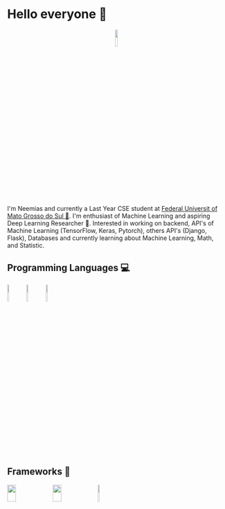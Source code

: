 # Hello everyone 👋


<p align="center"><img src="https://raw.githubusercontent.com/coderjojo/coderjojo/master/img/github.gif" width="10%" height="10%"></p> 

I'm Neemias and currently a Last Year CSE student at [Federal Universit of Mato Grosso do Sul :school:](https://www.ufms.br). I'm enthusiast of Machine Learning and aspiring Deep Learning Researcher :pencil:. Interested in working on backend, API's of Machine Learning (TensorFlow, Keras, Pytorch), others API's (Django, Flask), Databases and currently learning about Machine Learning, Math, and Statistic.


## Programming Languages :computer:

<a href="https://www.python.org"><img src="https://raw.githubusercontent.com/coderjojo/coderjojo/master/img/python.svg" width="8%" height="10%"></a> <a href="https://www.cplusplus.com"><img src="https://raw.githubusercontent.com/coderjojo/coderjojo/master/img/cpp.png" width="8%" height="10%"></a> <a href="https://www.javascript.com"><img src="https://raw.githubusercontent.com/coderjojo/coderjojo/master/img/js.png" width="8%" height="10%"></a>


## Frameworks :rocket:

<img src="https://www.gstatic.com/devrel-devsite/prod/vbf66214f2f7feed2e5d8db155bab9ace53c57c494418a1473b23972413e0f3ac/tensorflow/images/lockup.svg" width="20%" height="10%"> <img src="https://keras.io/img/logo.png" width="20%" height="10%"> <img src="https://pytorch.org/assets/images/pytorch-logo.png" width="8%" height="10%">





<!--
**neemiasbsilva/neemiasbsilva** is a ✨ _special_ ✨ repository because its `README.md` (this file) appears on your GitHub profile.

Here are some ideas to get you started:

- 🔭 I’m currently working on ...
- 🌱 I’m currently learning ...
- 👯 I’m looking to collaborate on ...
- 🤔 I’m looking for help with ...
- 💬 Ask me about ...
- 📫 How to reach me: ...
- 😄 Pronouns: ...
- ⚡ Fun fact: ...
-->
